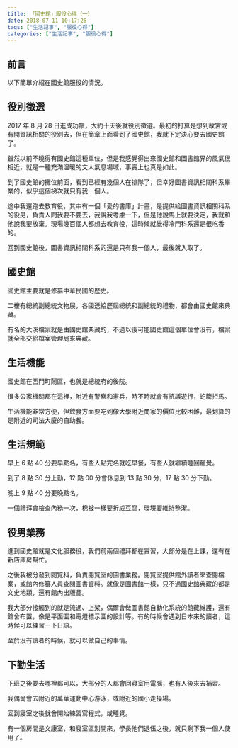 ```yaml
---
title: 「國史館」服役心得（一）
date: 2018-07-11 10:17:28
tags: ["生活記事", "服役心得"]
categories: ["生活記事", "服役心得"]
---
```


## 前言
以下簡單介紹在國史館服役的情況。

## 役別徵選
2017 年 8 月 28 日進成功嶺，大約十天後就役別徵選。最初的打算是想到故宮或有開資訊相關的役別去，但在簡章上面看到了國史館，我就下定決心要去國史館了。

雖然以前不曉得有國史館這種單位，但是我感覺得出來國史館和圖書館界的風氣很相近，就是一種充滿溫暖的文人氣息場域，事實上也真是如此。

到了國史館的攤位前面，看到已經有幾個人在排隊了，但幸好圖書資訊相關科系畢業的，似乎這個梯次就只有我一個人。

途中我還跑去教育役，其中有一個「愛的書庫」計畫，是提供給圖書資訊相關科系的役男，負責人問我要不要去，我說我考慮一下，但是他說馬上就要決定，我就和他說我要放棄。現場幾百個人都想去教育役，這時候就覺得冷門科系還是很吃香的。

回到國史館後，圖書資訊相關科系的還是只有我一個人，最後就入取了。

## 國史館
國史館主要就是修纂中華民國的歷史。

二樓有總統副總統文物展，各國送給歷屆總統和副總統的禮物，都會由國史館來典藏。

有名的大溪檔案就是由國史館典藏的，不過以後可能國史館這個單位會沒有，檔案就全部交給檔案管理局來典藏。

## 生活機能
國史館在西門町鬧區，也就是總統府的後院。

很多公家機關都在這裡，附近有警察和憲兵，時不時就會有抗議遊行，蛇籠拒馬。

生活機能非常方便，但飲食方面要吃到像大學附近商家的價位比較困難，最划算的是附近的司法大廈的自助餐。

## 生活規範
早上 6 點 40 分要早點名，有些人點完名就吃早餐，有些人就繼續睡回籠覺。

到了 8 點 30 分上勤，12 點 00 分會休息到 13 點 30 分，17 點 30 分下勤。

晚上 9 點 40 分要晚點名。

一個禮拜會檢查內務一次，棉被一樣要折成豆腐，環境要維持整潔。

## 役男業務
進到國史館就是文化服務役，我們前兩個禮拜都在實習，大部分是在上課，還有在新店庫房幫忙。

之後我被分發到閱覽科，負責閱覽室的圖書業務。閱覽室提供館外讀者來查閱檔案，或館內修纂人員查閱圖書資料。就像是圖書館一樣，只不過國史館典藏的都是文史地類，還有館內出版品。

我大部分接觸到的就是流通、上架，偶爾會做圖書館自動化系統的館藏維護，還有館舍布置，像是平面圖和電燈標示圖的設計等。有的時候會遇到日本來的讀者，這時候可以練習一下日語。

至於沒有讀者的時候，就可以做自己的事情。

## 下勤生活
下班之後要去哪裡都可以，大部分的人都會回寢室用電腦，也有人後來去補習。

我偶爾會去附近的萬華運動中心游泳，或附近的國小走操場。

回到寢室之後就會開始練習寫程式，或睡覺。

有一個房間是文康室，和寢室區別開來，學長他們退伍之後，就只剩下我一個人使用了。